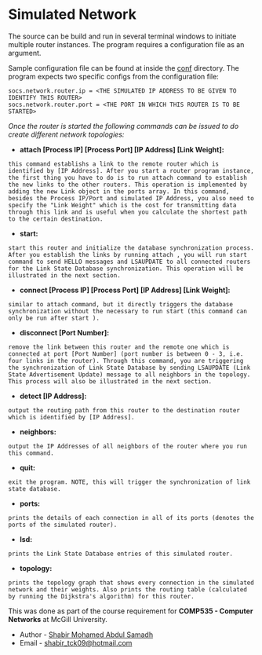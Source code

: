 # Simulated Network

The source can be build and run in several terminal windows to initiate multiple router instances. The program requires a configuration file as an argument.

Sample configuration file can be found at inside the [conf](https://github.com/Shabirmean/simulatedNetwork/blob/master/conf/router1.conf) directory. The program expects two specific configs from the configuration file:
```configuration
socs.network.router.ip = <THE SIMULATED IP ADDRESS TO BE GIVEN TO IDENTIFY THIS ROUTER>
socs.network.router.port = <THE PORT IN WHICH THIS ROUTER IS TO BE STARTED>
```

_Once the router is started the following commands can be issued to do create different network topologies:_

* **attach [Process IP] [Process Port] [IP Address] [Link Weight]:** 
```configuration
this command establishs a link to the remote router which is identified by [IP Address]. After you start a router program instance, the first thing you have to do is to run attach command to establish the new links to the other routers. This operation is implemented by adding the new Link object in the ports array. In this command, besides the Process IP/Port and simulated IP Address, you also need to specify the "Link Weight" which is the cost for transmitting data through this link and is useful when you calculate the shortest path to the certain destination.
```

* **start:**
```configuration
start this router and initialize the database synchronization process. After you establish the links by running attach , you will run start command to send HELLO messages and LSAUPDATE to all connected routers for the Link State Database synchronization. This operation will be illustrated in the next section.
```

* **connect [Process IP] [Process Port] [IP Address] [Link Weight]:**
```configuration
similar to attach command, but it directly triggers the database synchronization without the necessary to run start (this command can only be run after start ).
```

* **disconnect [Port Number]:**
```configuration
remove the link between this router and the remote one which is connected at port [Port Number] (port number is between 0 - 3, i.e. four links in the router). Through this command, you are triggering the synchronization of Link State Database by sending LSAUPDATE (Link State Advertisement Update) message to all neighbors in the topology. This process will also be illustrated in the next section.
```

* **detect [IP Address]:**
```configuration
output the routing path from this router to the destination router which is identified by [IP Address].
```

* **neighbors:**
```configuration
output the IP Addresses of all neighbors of the router where you run this command.
```

* **quit:**
```configuration
exit the program. NOTE, this will trigger the synchronization of link state database.
```

* **ports:**
```configuration
prints the details of each connection in all of its ports (denotes the ports of the simulated router).
```

* **lsd:**
```configuration
prints the Link State Database entries of this simulated router.
```

* **topology:**
```configuration
prints the topology graph that shows every connection in the simulated network and their weights. Also prints the routing table (calculated by running the Dijkstra's algorithm) for this router. 
```

This was done as part of the course requirement for **COMP535 - Computer Networks** at McGill University.

* Author - [Shabir Mohamed Abdul Samadh](https://www.linkedin.com/in/shabirmean/)
* Email - shabir_tck09@hotmail.com
